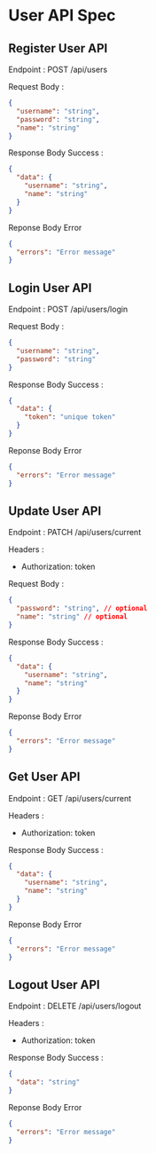# User API Spec

## Register User API

Endpoint : POST /api/users

Request Body :

```json
{
  "username": "string",
  "password": "string",
  "name": "string"
}
```

Response Body Success :

```json
{
  "data": {
    "username": "string",
    "name": "string"
  }
}
```

Reponse Body Error

```json
{
  "errors": "Error message"
}
```

## Login User API

Endpoint : POST /api/users/login

Request Body :

```json
{
  "username": "string",
  "password": "string"
}
```

Response Body Success :

```json
{
  "data": {
    "token": "unique token"
  }
}
```

Reponse Body Error

```json
{
  "errors": "Error message"
}
```

## Update User API

Endpoint : PATCH /api/users/current

Headers :

- Authorization: token

Request Body :

```json
{
  "password": "string", // optional
  "name": "string" // optional
}
```

Response Body Success :

```json
{
  "data": {
    "username": "string",
    "name": "string"
  }
}
```

Reponse Body Error

```json
{
  "errors": "Error message"
}
```

## Get User API

Endpoint : GET /api/users/current

Headers :

- Authorization: token

Response Body Success :

```json
{
  "data": {
    "username": "string",
    "name": "string"
  }
}
```

Reponse Body Error

```json
{
  "errors": "Error message"
}
```

## Logout User API

Endpoint : DELETE /api/users/logout

Headers :

- Authorization: token

Response Body Success :

```json
{
  "data": "string"
}
```

Reponse Body Error

```json
{
  "errors": "Error message"
}
```
